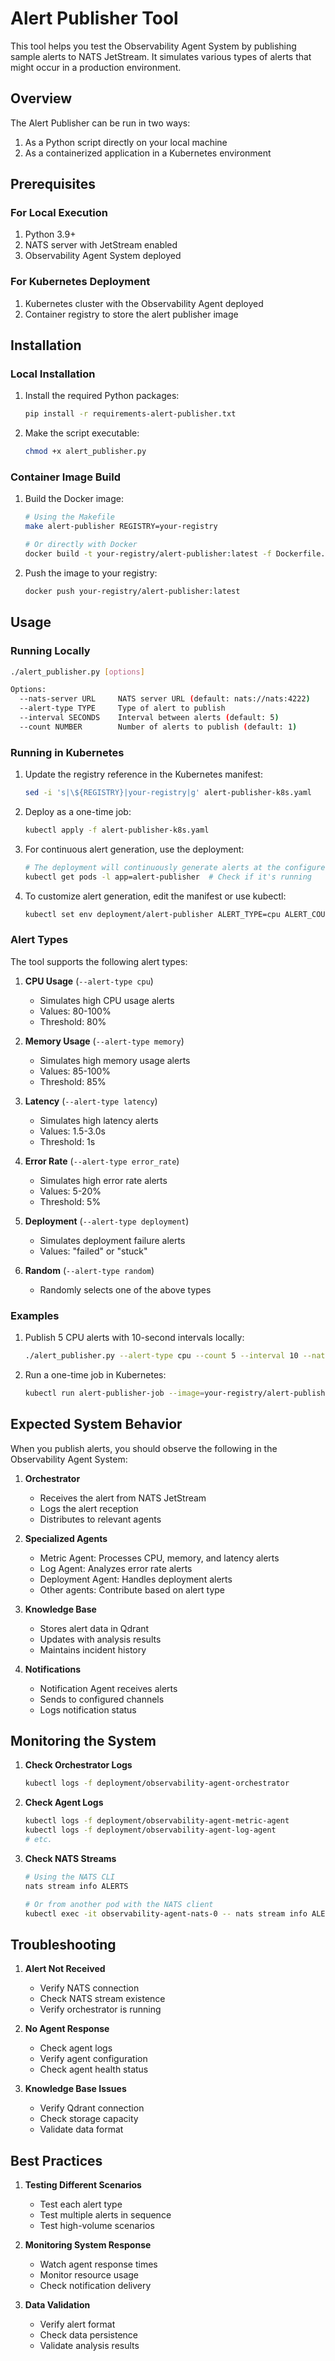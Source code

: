 # Alert Publisher Tool

This tool helps you test the Observability Agent System by publishing sample alerts to NATS JetStream. It simulates various types of alerts that might occur in a production environment.

## Overview

The Alert Publisher can be run in two ways:
1. As a Python script directly on your local machine
2. As a containerized application in a Kubernetes environment

## Prerequisites

### For Local Execution
1. Python 3.9+
2. NATS server with JetStream enabled
3. Observability Agent System deployed

### For Kubernetes Deployment
1. Kubernetes cluster with the Observability Agent deployed
2. Container registry to store the alert publisher image

## Installation

### Local Installation

1. Install the required Python packages:
   ```bash
   pip install -r requirements-alert-publisher.txt
   ```

2. Make the script executable:
   ```bash
   chmod +x alert_publisher.py
   ```

### Container Image Build

1. Build the Docker image:
   ```bash
   # Using the Makefile
   make alert-publisher REGISTRY=your-registry

   # Or directly with Docker
   docker build -t your-registry/alert-publisher:latest -f Dockerfile.alert-publisher .
   ```

2. Push the image to your registry:
   ```bash
   docker push your-registry/alert-publisher:latest
   ```

## Usage

### Running Locally

```bash
./alert_publisher.py [options]

Options:
  --nats-server URL     NATS server URL (default: nats://nats:4222)
  --alert-type TYPE     Type of alert to publish
  --interval SECONDS    Interval between alerts (default: 5)
  --count NUMBER        Number of alerts to publish (default: 1)
```

### Running in Kubernetes

1. Update the registry reference in the Kubernetes manifest:
   ```bash
   sed -i 's|\${REGISTRY}|your-registry|g' alert-publisher-k8s.yaml
   ```

2. Deploy as a one-time job:
   ```bash
   kubectl apply -f alert-publisher-k8s.yaml
   ```

3. For continuous alert generation, use the deployment:
   ```bash
   # The deployment will continuously generate alerts at the configured interval
   kubectl get pods -l app=alert-publisher  # Check if it's running
   ```

4. To customize alert generation, edit the manifest or use kubectl:
   ```bash
   kubectl set env deployment/alert-publisher ALERT_TYPE=cpu ALERT_COUNT=10 INTERVAL=30
   ```

### Alert Types

The tool supports the following alert types:

1. **CPU Usage** (`--alert-type cpu`)
   - Simulates high CPU usage alerts
   - Values: 80-100%
   - Threshold: 80%

2. **Memory Usage** (`--alert-type memory`)
   - Simulates high memory usage alerts
   - Values: 85-100%
   - Threshold: 85%

3. **Latency** (`--alert-type latency`)
   - Simulates high latency alerts
   - Values: 1.5-3.0s
   - Threshold: 1s

4. **Error Rate** (`--alert-type error_rate`)
   - Simulates high error rate alerts
   - Values: 5-20%
   - Threshold: 5%

5. **Deployment** (`--alert-type deployment`)
   - Simulates deployment failure alerts
   - Values: "failed" or "stuck"

6. **Random** (`--alert-type random`)
   - Randomly selects one of the above types

### Examples

1. Publish 5 CPU alerts with 10-second intervals locally:
   ```bash
   ./alert_publisher.py --alert-type cpu --count 5 --interval 10 --nats-server nats://localhost:4222
   ```

2. Run a one-time job in Kubernetes:
   ```bash
   kubectl run alert-publisher-job --image=your-registry/alert-publisher:latest --restart=Never -- --alert-type cpu --count 5 --interval 10
   ```

## Expected System Behavior

When you publish alerts, you should observe the following in the Observability Agent System:

1. **Orchestrator**
   - Receives the alert from NATS JetStream
   - Logs the alert reception
   - Distributes to relevant agents

2. **Specialized Agents**
   - Metric Agent: Processes CPU, memory, and latency alerts
   - Log Agent: Analyzes error rate alerts
   - Deployment Agent: Handles deployment alerts
   - Other agents: Contribute based on alert type

3. **Knowledge Base**
   - Stores alert data in Qdrant
   - Updates with analysis results
   - Maintains incident history

4. **Notifications**
   - Notification Agent receives alerts
   - Sends to configured channels
   - Logs notification status

## Monitoring the System

1. **Check Orchestrator Logs**
   ```bash
   kubectl logs -f deployment/observability-agent-orchestrator
   ```

2. **Check Agent Logs**
   ```bash
   kubectl logs -f deployment/observability-agent-metric-agent
   kubectl logs -f deployment/observability-agent-log-agent
   # etc.
   ```

3. **Check NATS Streams**
   ```bash
   # Using the NATS CLI
   nats stream info ALERTS
   
   # Or from another pod with the NATS client
   kubectl exec -it observability-agent-nats-0 -- nats stream info ALERTS
   ```

## Troubleshooting

1. **Alert Not Received**
   - Verify NATS connection
   - Check NATS stream existence
   - Verify orchestrator is running

2. **No Agent Response**
   - Check agent logs
   - Verify agent configuration
   - Check agent health status

3. **Knowledge Base Issues**
   - Verify Qdrant connection
   - Check storage capacity
   - Validate data format

## Best Practices

1. **Testing Different Scenarios**
   - Test each alert type
   - Test multiple alerts in sequence
   - Test high-volume scenarios

2. **Monitoring System Response**
   - Watch agent response times
   - Monitor resource usage
   - Check notification delivery

3. **Data Validation**
   - Verify alert format
   - Check data persistence
   - Validate analysis results
